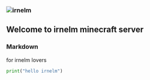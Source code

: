 ### ![irnelm](https://dl.irnelm.ir/logo.png)
## Welcome to irnelm minecraft server
### Markdown

for irnelm lovers 

```python
print("hello irnelm")

```
